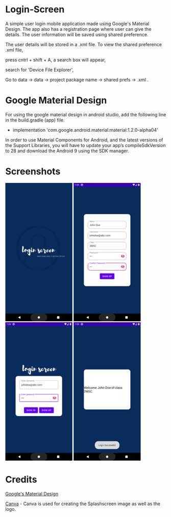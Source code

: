 # Login-Screen
A simple user login mobile application made using Google's Material Design. The app also has a registration page where user can give the 
details. The user information will be saved using shared preference. 

The user details will be stored in a .xml file. To view the shared preference .xml file,

press cntrl + shift + A, a search box will appear,

search for 'Device File Explorer',

Go to data -> data -> project package name -> shared prefs -> .xml .

# Google Material Design
For using the google material design in android studio, add the following line in the build.gradle (app) file.

+ implementation 'com.google.android.material:material:1.2.0-alpha04'

In order to use Material Components for Android, and the latest versions of the Support Libraries, you will have to update your app’s compileSdkVersion to 28 and download the Android 9 using the SDK manager.

# Screenshots
 <img width="210" height="432" src="Picture1.png">       <img width="210" height="432" src="Picture2.png">       <img width="210" height="432" src="Picture3.png">          <img width="210" height="432" src="Picture4.png">  

# Credits
[Google's Material Design](https://material.io/design/)

[Canva](https://www.canva.com/) - Canva is used for creating the Splashscreen image as well as the logo.
